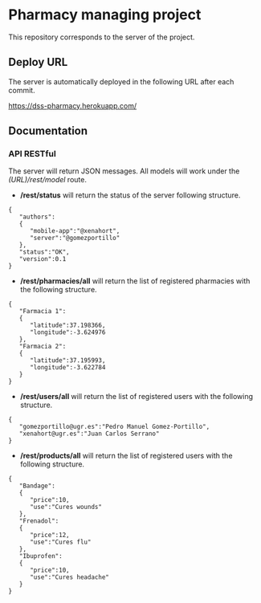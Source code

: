 # Pharmacy managing project

This repository corresponds to the server of the project.

## Deploy URL

The server is automatically deployed in the following URL after each commit.

https://dss-pharmacy.herokuapp.com/

## Documentation

### API RESTful

The server will return JSON messages. All models will work under the _(URL)/rest/model_ route.

* **/rest/status** will return the status of the server following structure.

```
{  
   "authors":
   {  
      "mobile-app":"@xenahort",
      "server":"@gomezportillo"
   },
   "status":"OK",
   "version":0.1
}
```

* **/rest/pharmacies/all** will return the list of registered pharmacies with the following structure.

```
{  
   "Farmacia 1":
   {  
      "latitude":37.198366,
      "longitude":-3.624976
   },
   "Farmacia 2":
   {  
      "latitude":37.195993,
      "longitude":-3.622784
   }
}
```

* **/rest/users/all** will return the list of registered users with the following structure.

```
{  
   "gomezportillo@ugr.es":"Pedro Manuel Gomez-Portillo",
   "xenahort@ugr.es":"Juan Carlos Serrano"
}
```

* **/rest/products/all** will return the list of registered users with the following structure.

```
{
   "Bandage":
   {
      "price":10,
      "use":"Cures wounds"
   },
   "Frenadol":
   {
      "price":12,
      "use":"Cures flu"
   },
   "Ibuprofen":
   {
      "price":10,
      "use":"Cures headache"
   }
}
```
